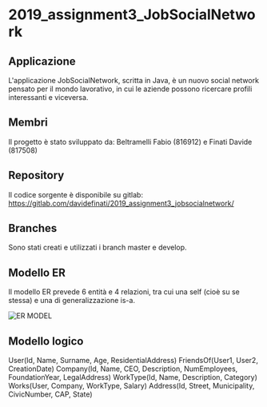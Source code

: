 # 2019_assignment3_JobSocialNetwork

## Applicazione  

L'applicazione JobSocialNetwork, scritta in Java, è un nuovo social network 
pensato per il mondo lavorativo, in cui le aziende possono ricercare profili 
interessanti e viceversa.

## Membri  

Il progetto è stato sviluppato da: Beltramelli Fabio (816912) e Finati Davide (817508)

## Repository  

Il codice sorgente è disponibile su gitlab: https://gitlab.com/davidefinati/2019_assignment3_jobsocialnetwork/

## Branches

Sono stati creati e utilizzati i branch master e develop.

## Modello ER
Il modello ER prevede 6 entità e 4 relazioni, tra cui una self (cioè su se stessa) e una
di generalizzazione is-a.

![ER MODEL](https://gitlab.com/davidefinati/2019_assignment3_jobsocialnetwork/develop/Modello_ER.png)

## Modello logico

User(Id, Name, Surname, Age, ResidentialAddress)
FriendsOf(User1, User2, CreationDate)
Company(Id, Name, CEO, Description, NumEmployees, FoundationYear, LegalAddress)
WorkType(Id, Name, Description, Category)
Works(User, Company, WorkType, Salary)
Address(Id, Street, Municipality, CivicNumber, CAP, State)
